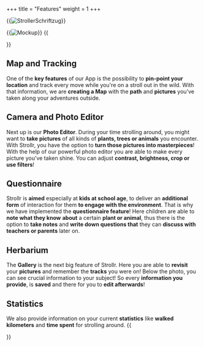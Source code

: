 +++
title = "Features"
weight = 1
+++

{{<image src="Schriftzug.png" alt="StrollerSchriftzug" >}}

{{<image src="FeaturesView.png" alt="Mockup" >}}
{{<section title="Feature set" >}}
## Map and Tracking
One of the **key features** of our App is the possibility to **pin-point your location** and track every move while you're on a stroll out in the wild. With that information, we are **creating a Map** with 
the **path** and **pictures** you’ve taken along your adventures outside.

## Camera and Photo Editor
Next up is our **Photo Editor**. During your time strolling around, you might want to **take pictures** of all kinds of **plants, trees or animals** you encounter. With Strollr, you have the option to **turn those pictures into masterpieces**!
With the help of our powerful photo editor you are able to make every picture you've taken shine. You can adjust **contrast, brightness, crop or use filters**! 

## Questionnaire
Strollr is **aimed** especially at **kids at school age**, to deliver an **additional form** of interaction for them **to engage with the environment**. 
That is why we have implemented the **questionnaire feature**! Here children are able to **note what they know** **about** a certain **plant or animal**, 
thus there is the option to **take notes** and **write down questions that** they can **discuss with teachers or parents** later on.

## Herbarium
The **Gallery** is the next big feature of Strollr. Here you are able to **revisit** your **pictures** and remember the **tracks** you were on! Below the photo, you can see crucial information to your subject! 
So every **information you provide**, is **saved** and there for you to **edit afterwards**!

## Statistics
We also provide information on your current **statistics** like **walked kilometers** and **time spent** for strolling around.
{{</section>}}